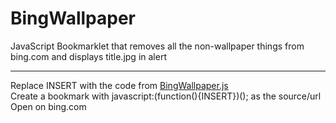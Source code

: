 # BingWallpaper
JavaScript Bookmarklet that removes all the non-wallpaper things from bing.com and displays title.jpg in alert
________________
Replace INSERT with the code from [BingWallpaper.js](BingWallpaper.js)  
Create a bookmark with javascript:(function(){INSERT})(); as the source/url  
Open on bing.com
